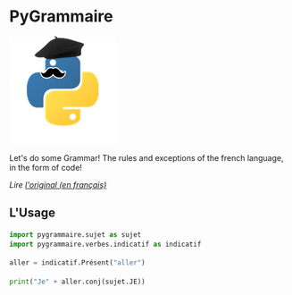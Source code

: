 # PyGrammaire

![Python logo with a beret and a mustache](https://github.com/Tinkering-Townsperson/PyGrammaire/blob/3073bd5e81550004db2da54af010b30b953e110f/assets/icons/PyGrammaire.png)

 Let's do some Grammar! The rules and exceptions of the french language, in the form of code!

*Lire [l'original (en français)](README.md)*

## L'Usage

```py
import pygrammaire.sujet as sujet
import pygrammaire.verbes.indicatif as indicatif

aller = indicatif.Présent("aller")

print("Je" + aller.conj(sujet.JE))
```
